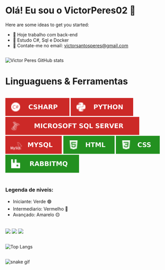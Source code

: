 # Olá! Eu sou o VictorPeres02 👋


Here are some ideas to get you started:

- 🔭 Hoje trabalho com back-end
- 🌱 Estudo C#, Sql e Docker 
- 💬 Contate-me no email: victorsantosperes@gmail.com

##

![Victor Peres GitHub stats](https://github-readme-stats.vercel.app/api?username=victorperes02&show_icons=true&theme=radical)

##

# Linguaguens & Ferramentas<br>
<br>
<div>	
<img src = "https://github.com/victorperes02/victorperes02/blob/main/imagens/3-CSHARP.svg"/>
<img src = "https://github.com/victorperes02/victorperes02/blob/main/imagens/1-PYTHON.svg"/>
<img src = "https://github.com/victorperes02/victorperes02/blob/main/imagens/1-SqlServer.svg"/>
<img src = "https://github.com/victorperes02/victorperes02/blob/main/imagens/1-MySql.svg"/>
<img src = "https://github.com/victorperes02/victorperes02/blob/main/imagens/2-HTML.svg" />
<img src = "https://github.com/victorperes02/victorperes02/blob/main/imagens/2-CSS.svg"/>
<img src = "https://github.com/victorperes02/victorperes02/blob/main/imagens/2-Rabbitt.svg"/>
<br><br>

### Legenda de niveis:

- Iniciante: Verde 🟢 <!--#239120-->
- Intermediario: Vermelho 🔴 <!--#cc2927-->
- Avançado: Amarelo 🟡

</div>

##

<div>
<a href = "ds"> <img src = "https://img.shields.io/badge/LinkedIn-0077B5?style=for-the-badge&logo=linkedin&logoColor=white"></a>
<a href = "a"> <img src = "https://img.shields.io/badge/Gmail-D14836?style=for-the-badge&logo=gmail&logoColor=white"></a>
<a href = "a"> <img src = "https://img.shields.io/badge/WhatsApp-25D366?style=for-the-badge&logo=whatsapp&logoColor=white"></a>
</div>

##

![Top Langs](https://github-readme-stats.vercel.app/api/top-langs/?username=victorperes02&layout=compact&theme=radical)

##

![snake gif](https://github.com/victorperes02/victorperes02/blob/output/github-contribution-grid-snake.svg)
